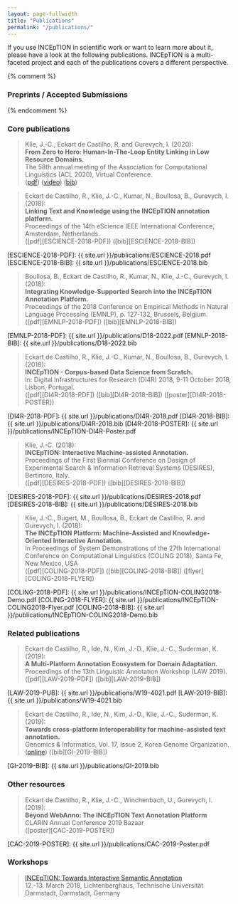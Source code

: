 ```yaml
---
layout: page-fullwidth
title: "Publications"
permalink: "/publications/"
---
```


If you use INCEpTION in scientific work or want to learn more about it, please have a look at the following publications. INCEpTION is a multi-faceted project and each of the publications covers a different perspective.

{% comment %}
### Preprints / Accepted Submissions
{% endcomment %}


### Core publications

> Klie, J.-C., Eckart de Castilho, R. and Gurevych, I. (2020): <br/>
**From Zero to Hero: Human-In-The-Loop Entity Linking in Low Resource Domains.** <br/>
The 58th annual meeting of the Association for Computational Linguistics (ACL 2020), Virtual Conference.<br/>
([pdf][ACL-2020-PDF]) ([video][ACL-2020-VIDEO]) ([bib][ACL-2020-BIB]) 

[ACL-2020-PDF]: https://www.aclweb.org/anthology/2020.acl-main.624.pdf
[ACL-2020-VIDEO]: https://slideslive.com/38929059/from-zero-to-hero-humanintheloop-entity-linking-in-low-resource-domains
[ACL-2020-BIB]: https://www.aclweb.org/anthology/2020.acl-main.624.bib

> Eckart de Castilho, R., Klie, J.-C., Kumar, N., Boullosa, B., Gurevych, I. (2018): <br/> 
**Linking Text and Knowledge using the INCEpTION annotation platform.** <br/> 
Proceedings of the 14th eScience IEEE International Conference, Amsterdam, Netherlands. <br/>
([pdf][ESCIENCE-2018-PDF]) ([bib][ESCIENCE-2018-BIB])

[ESCIENCE-2018-PDF]: {{ site.url }}/publications/ESCIENCE-2018.pdf
[ESCIENCE-2018-BIB]: {{ site.url }}/publications/ESCIENCE-2018.bib


> Boullosa, B., Eckart de Castilho, R., Kumar, N.,  Klie, J.-C., Gurevych, I. (2018): <br/> 
**Integrating Knowledge-Supported Search into the INCEpTION Annotation Platform.** <br/> 
Proceedings of the 2018 Conference on Empirical Methods in Natural Language Processing (EMNLP), p. 127-132, Brussels, Belgium. <br/>
([pdf][EMNLP-2018-PDF]) ([bib][EMNLP-2018-BIB])

[EMNLP-2018-PDF]: {{ site.url }}/publications/D18-2022.pdf
[EMNLP-2018-BIB]: {{ site.url }}/publications/D18-2022.bib


> Eckart de Castilho, R., Klie, J.-C., Kumar, N., Boullosa, B., Gurevych, I. (2018): <br/>
**INCEpTION - Corpus-based Data Science from Scratch.** <br/>
In: Digital Infrastructures for Research (DI4R) 2018, 9-11 October 2018, Lisbon, Portugal. <br/>
([pdf][DI4R-2018-PDF]) ([bib][DI4R-2018-BIB]) ([poster][DI4R-2018-POSTER])

[DI4R-2018-PDF]: {{ site.url }}/publications/DI4R-2018.pdf
[DI4R-2018-BIB]: {{ site.url }}/publications/DI4R-2018.bib
[DI4R-2018-POSTER]: {{ site.url }}/publications/INCEpTION-DI4R-Poster.pdf


> Klie, J.-C. (2018): <br/>
**INCEpTION: Interactive Machine-assisted Annotation.** <br/>
Proceedings of the First Biennial Conference on Design of Experimental Search & Information Retrieval Systems (DESIRES), Bertinoro, Italy. <br/>
([pdf][DESIRES-2018-PDF]) ([bib][DESIRES-2018-BIB])

[DESIRES-2018-PDF]: {{ site.url }}/publications/DESIRES-2018.pdf
[DESIRES-2018-BIB]: {{ site.url }}/publications/DESIRES-2018.bib


> Klie, J.-C., Bugert, M., Boullosa, B., Eckart de Castilho, R. and Gurevych, I. (2018): <br/>
**The INCEpTION Platform: Machine-Assisted and Knowledge-Oriented Interactive Annotation.** <br/>
In Proceedings of System Demonstrations of the 27th International Conference on Computational Linguistics (COLING 2018), Santa Fe, New Mexico, USA <br/>
([pdf][COLING-2018-PDF]) ([bib][COLING-2018-BIB]) ([flyer][COLING-2018-FLYER])

[COLING-2018-PDF]: {{ site.url }}/publications/INCEpTION-COLING2018-Demo.pdf
[COLING-2018-FLYER]: {{ site.url }}/publications/INCEpTION-COLING2018-Flyer.pdf
[COLING-2018-BIB]: {{ site.url }}/publications/INCEpTION-COLING2018-Demo.bib


### Related publications

> Eckart de Castilho, R., Ide, N., Kim, J.-D., Klie, J.-C., Suderman, K. (2019): <br/> 
**A Multi-Platform Annotation Ecosystem for Domain Adaptation.** <br/> 
Proceedings of the 13th Linguistic Annotation Workshop (LAW 2019). <br/>
([pdf][LAW-2019-PDF]) ([bib][LAW-2019-BIB])

[LAW-2019-PUB]: {{ site.url }}/publications/W19-4021.pdf
[LAW-2019-BIB]: {{ site.url }}/publications/W19-4021.bib


> Eckart de Castilho, R., Ide, N., Kim, J.-D., Klie, J.-C., Suderman, K. (2019): <br/> 
**Towards cross-platform interoperability for machine-assisted text annotation.** <br/> 
Genomics & Informatics, Vol. 17, Issue 2, Korea Genome Organization. <br/>
([online][GI-2019-PUB]) ([bib][GI-2019-BIB])

[GI-2019-PUB]: https://doi.org/10.5808/GI.2019.17.2.e19
[GI-2019-BIB]: {{ site.url }}/publications/GI-2019.bib


### Other resources

> Eckart de Castilho, R., Klie, J.-C., Winchenbach, U., Gurevych, I. (2019): <br/> 
**Beyond WebAnno: The INCEpTION Text Annotation Platform** <br/> 
CLARIN Annual Conference 2019 Bazaar <br/>
([poster][CAC-2019-POSTER])

[CAC-2019-POSTER]: {{ site.url }}/publications/CAC-2019-Poster.pdf


### Workshops

> [INCEpTION: Towards Interactive Semantic Annotation][FIF-INCEPTION-2018]<br/>
12.-13. March 2018, Lichtenberghaus, Technische Universität Darmstadt, Darmstadt, Germany

[FIF-INCEPTION-2018]: https://www.fif.tu-darmstadt.de/fif_formats_structure/fif_workshops_structure/2018_4/inception/inception.en.jsp
